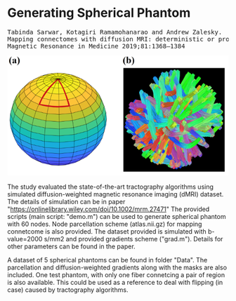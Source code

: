 
# **Generating Spherical Phantom**

<pre>
Tabinda Sarwar, Kotagiri Ramamohanarao and Andrew Zalesky. 
Mapping connectomes with diffusion MRI: deterministic or probabilistic tractography? 
Magnetic Resonance in Medicine 2019;81:1368–1384
</pre>

![alt text](https://github.com/sarwart/Phantoms/blob/master/Image.png)

The study evaluated the state-of-the-art tractography algorithms using simulated diffusion-weighted magnetic resonance imaging (dMRI) dataset. 
The details of simulation can be in paper "https://onlinelibrary.wiley.com/doi/10.1002/mrm.27471"
The provided scripts (main script: "demo.m") can be used to generate spherical phantom with 60 nodes. Node parcellation scheme (atlas.nii.gz) for mapping connetcome is also provided. The dataset provided is simulated with b-value=2000 s/mm2 and provided gradients scheme ("grad.m"). Details for other parameters can be found in the paper.


A dataset of 5 spherical phantoms can be found in folder "Data". The parcellation and diffusion-weighted gradients along with the masks are also included. 
One test phantom, with only one fiber connetcing a pair of region is also available. This could be used as a reference to deal with flipping (in case) caused by tractography algorithms. 




